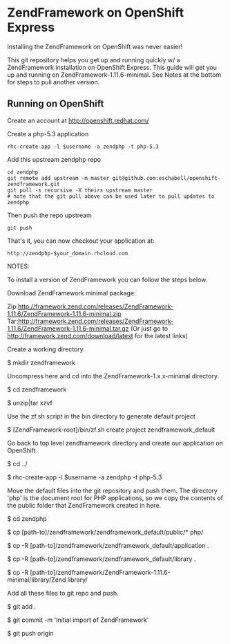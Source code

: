 ZendFramework on OpenShift Express
==================================
Installing the ZendFramework on OpenShift was never easier!

This git repository helps you get up and running quickly w/ a ZendFramework
installation on OpenShift Express. This guide will get you up and running on
ZendFramework-1.11.6-minimal. See Notes at the bottom for steps to pull another
version.


Running on OpenShift
----------------------------

Create an account at http://openshift.redhat.com/

Create a php-5.3 application

    rhc-create-app -l $username -a zendphp -t php-5.3

Add this upstream zendphp repo

    cd zendphp
    git remote add upstream -m master git@github.com:eschabell/openshift-zendframework.git
    git pull -s recursive -X theirs upstream master
    # note that the git pull above can be used later to pull updates to zendphp
    
Then push the repo upstream

    git push

That's it, you can now checkout your application at:

    http://zendphp-$your_domain.rhcloud.com


NOTES:

To install a version of ZendFramework you can follow the steps below.

Download ZendFramework minimal package:

Zip:http://framework.zend.com/releases/ZendFramework-1.11.6/ZendFramework-1.11.6-minimal.zip
Tar:http://framework.zend.com/releases/ZendFramework-1.11.6/ZendFramework-1.11.6-minimal.tar.gz
(Or just go to http://framework.zend.com/download/latest for the latest links)

Create a working directory.

$ mkdir zendframework

Uncompress here and cd into the ZendFramework-1.x.x-minimal directory.

$ cd zendframework

$ unzip|tar xzvf <path to ZendFramework Tarball>

Use the zf.sh script in the bin directory to generate default project

$ [ZendFramework-root]/bin/zf.sh create project zendframework_default

Go back to top level zendframework directory and create our application on OpenShift.

$ cd ../

$ rhc-create-app -l $username -a zendphp -t php-5.3

Move the default files into the git repository and push them. The directory
'php' is the document root for PHP applications, so we copy the contents of
the public folder that ZendFramework created in here.

$ cd zendphp

$ cp [path-to]/zendframework/zendframework_default/public/* php/

$ cp -R [path-to]/zendframework/zendframework_default/application .

$ cp -R [path-to]/zendframework/zendframework_default/library .

$ cp -R [path-to]/zendframework/ZendFramework-1.11.6-minimal/library/Zend library/

Add all these files to git repo and push.

$ git add .

$ git commit -m 'Initial import of ZendFramework'

$ git push origin

